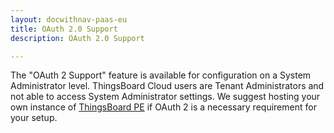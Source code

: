```yaml
---
layout: docwithnav-paas-eu
title: OAuth 2.0 Support
description: OAuth 2.0 Support

---
```


The "OAuth 2 Support" feature is available for configuration on a System Administrator level. 
ThingsBoard Cloud users are Tenant Administrators and not able to access System Administrator settings.
We suggest hosting your own instance of [ThingsBoard PE](/docs/user-guide/install/pe/installation-options/) if OAuth 2 is a necessary requirement for your setup.
